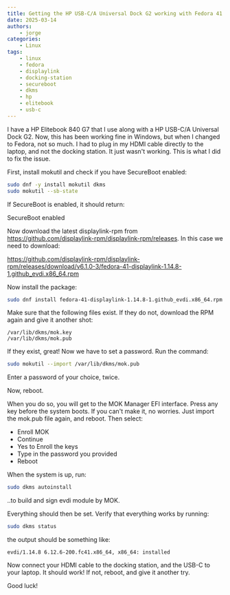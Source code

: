 ```yaml
---
title: Getting the HP USB-C/A Universal Dock G2 working with Fedora 41
date: 2025-03-14
authors:
    - jorge
categories:
    - Linux
tags:
    - linux
    - fedora
    - displaylink
    - docking-station
    - secureboot
    - dkms
    - hp
    - elitebook
    - usb-c
---
```


I have a HP Elitebook 840 G7 that I use along with a HP USB-C/A Universal Dock
G2. Now, this has been working fine in Windows, but when I changed to Fedora,
not so much. I had to plug in my HDMI cable directly to the laptop, and not the
docking station. It just wasn't working. This is what I did to fix the issue.

<!-- more -->

First, install mokutil and check if you have SecureBoot enabled:

```bash
sudo dnf -y install mokutil dkms
sudo mokutil --sb-state
```

If SecureBoot is enabled, it should return:

SecureBoot enabled

Now download the latest displaylink-rpm from
https://github.com/displaylink-rpm/displaylink-rpm/releases. In this case we
need to download:

https://github.com/displaylink-rpm/displaylink-rpm/releases/download/v6.1.0-3/fedora-41-displaylink-1.14.8-1.github_evdi.x86_64.rpm

Now install the package:

```bash
sudo dnf install fedora-41-displaylink-1.14.8-1.github_evdi.x86_64.rpm
```

Make sure that the following files exist. If they do not, download the RPM
again and give it another shot:

```
/var/lib/dkms/mok.key
/var/lib/dkms/mok.pub
```

If they exist, great! Now we have to set a password. Run the command:

```bash
sudo mokutil --import /var/lib/dkms/mok.pub
```

Enter a password of your choice, twice.

Now, reboot.

When you do so, you will get to the MOK Manager EFI interface. Press any key
before the system boots. If you can't make it, no worries. Just import the
mok.pub file again, and reboot. Then select:

- Enroll MOK
- Continue
- Yes to Enroll the keys
- Type in the password you provided
- Reboot

When the system is up, run:

```bash
sudo dkms autoinstall
```

..to build and sign evdi module by MOK.

Everything should then be set. Verify that everything works by running:

```bash
sudo dkms status
```

the output should be something like:

```
evdi/1.14.8 6.12.6-200.fc41.x86_64, x86_64: installed
```

Now connect your HDMI cable to the docking station, and the USB-C to your
laptop. It should work! If not, reboot, and give it another try.

Good luck!
